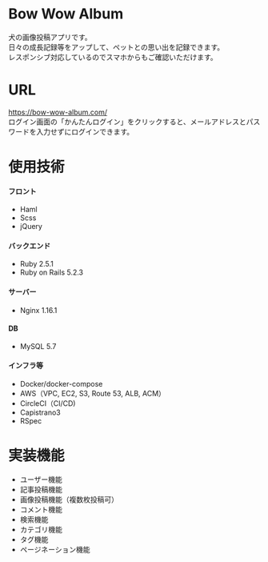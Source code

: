 # Bow Wow Album
犬の画像投稿アプリです。<br>
日々の成長記録等をアップして、ペットとの思い出を記録できます。<br>
レスポンシブ対応しているのでスマホからもご確認いただけます。

# URL
https://bow-wow-album.com/ <br>
ログイン画面の「かんたんログイン」をクリックすると、メールアドレスとパスワードを入力せずにログインできます。

# 使用技術
#### フロント
- Haml
- Scss
- jQuery
#### バックエンド
- Ruby 2.5.1
- Ruby on Rails 5.2.3
#### サーバー
- Nginx 1.16.1
#### DB
- MySQL 5.7
#### インフラ等
- Docker/docker-compose
- AWS（VPC, EC2, S3, Route 53, ALB, ACM）
- CircleCI（CI/CD)
- Capistrano3
- RSpec

# 実装機能
- ユーザー機能
- 記事投稿機能
- 画像投稿機能（複数枚投稿可）
- コメント機能
- 検索機能
- カテゴリ機能
- タグ機能
- ページネーション機能
